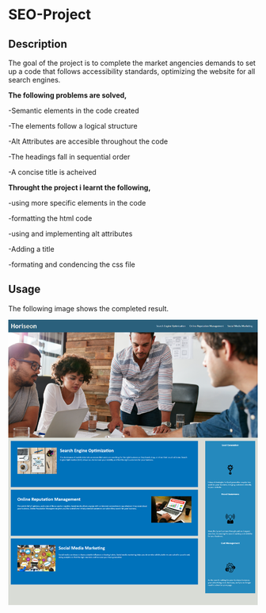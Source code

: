 # SEO-Project

## Description 
The goal of the project is to complete the market angencies demands to set up a code that follows accessibility standards, optimizing the website for all search engines.

**The following problems are solved,**

-Semantic elements in the code created

-The elements follow a logical structure

-Alt Attributes are accesible throughout the code

-The headings fall in sequential order

-A concise title is acheived  

**Throught the project i learnt the following,**

-using more specific elements in the code

-formatting the html code

-using and implementing alt attributes

-Adding a title 

-formating and condencing the css file

## Usage 
The following image shows the completed result.


![alt text](./Assets/assets/images/SEO-Project-updated-image.png)
